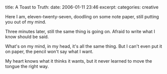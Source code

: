 title: A Toast to Truth:
date: 2006-01-11 23:46
excerpt: 
categories: creative

Here I am, eleven-twenty-seven,
doodling on some note paper, still
putting  you out of my mind.

Three minutes later, still the same
thing  is going on. Afraid to write
what I know should be said.

What's  on my mind, in my head,
it's all the same thing.
But I can't even  put it on paper,
the pencil won't say what I want.

My heart  knows what it thinks
it wants, but it never learned
to move the  tongue the right way.
